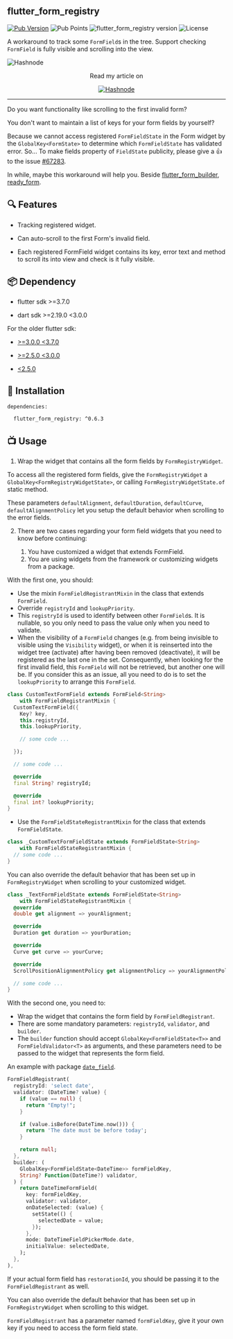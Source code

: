 ## flutter_form_registry

[![Pub Version](https://img.shields.io/pub/v/flutter_form_registry.svg)](https://pub.dev/packages/flutter_form_registry)
![Pub Points](https://img.shields.io/pub/points/flutter_form_registry.svg)
![flutter_form_registry version](https://img.shields.io/badge/flutter_form_registry-v0.6.3-brightgreen.svg)
![License](https://img.shields.io/badge/License-MIT-green.svg)

A workaround to track some `FormField`s in the tree. Support checking `FormField` is fully visible and scrolling into the view.

![Hashnode](https://cdn.hashnode.com/res/hashnode/image/upload/v1658517803882/gtdYDSGSi.gif?w=1600&h=840&fit=crop&crop=entropy&auto=format,compress&gif-q=60&format=webm)

<p align="center">
  Read my article on
</p>

<p align="center">
  <a href="https://thanhle.hashnode.dev/flutter-scrolling-to-the-first-invalid-form-field">
    <img src="https://img.shields.io/badge/Hashnode-2962FF?style=for-the-badge&logo=hashnode&logoColor=white" alt="Hashnode"></img>
  </a>
</p>


-----

Do you want functionality like scrolling to the first invalid form?

You don't want to maintain a list of keys for your form fields by yourself?

Because we cannot access registered `FormFieldState` in the Form widget by the `GlobalKey<FormState>` to determine which `FormFieldState` has validated error. So... To make fields property of `FieldState` publicity, please give a 👍 to the issue [#67283](https://github.com/flutter/flutter/issues/67283).

In while, maybe this workaround will help you. Beside [flutter_form_builder](https://pub.dev/packages/flutter_form_builder), [ready_form](https://pub.dev/packages/ready_form).

## 🔍 Features

* Tracking registered widget.

* Can auto-scroll to the first Form's invalid field.

* Each registered FormField widget contains its key, error text and method to scroll its into view and check is it fully visible.

## 📦 Dependency

* flutter sdk >=3.7.0

* dart sdk >=2.19.0 <3.0.0

For the older flutter sdk:

* [>=3.0.0 <3.7.0](https://github.com/thanhle1547/flutter_form_registry/tree/flutter_below_3.7.0_above_%3D_3.3.0)

* [>=2.5.0 <3.0.0](https://github.com/thanhle1547/flutter_form_registry/tree/flutter_below_3.3.0_above_%3D_2.5.0)

* [<2.5.0](https://github.com/thanhle1547/flutter_form_registry/tree/flutter_below_2.5.0)

## 💽 Installation

```
dependencies:

  flutter_form_registry: ^0.6.3
```

## 📺 Usage

1. Wrap the widget that contains all the form fields by `FormRegistryWidget`.

To access all the registered form fields, give the `FormRegistryWidget` a `GlobalKey<FormRegistryWidgetState>`, or calling `FormRegistryWidgetState.of` static method.

These parameters `defaultAlignment`, `defaultDuration`, `defaultCurve`, `defaultAlignmentPolicy` let you setup the default behavior when scrolling to the error fields.

2. There are two cases regarding your form field widgets that you need to know before continuing:

    1. You have customized a widget that extends FormField.
    2. You are using widgets from the framework or customizing widgets from a package.

With the first one, you should:

* Use the mixin `FormFieldRegistrantMixin` in the class that extends `FormField`.
* Override `registryId` and `lookupPriority`.
* This `registryId` is used to identify between other `FormField`s. It is nullable, so you only need to pass the value only when you need to validate.
* When the visibility of a `FormField` changes (e.g. from being invisible to visible using the `Visibility` widget), or when it is reinserted into the widget tree (activate) after having been removed (deactivate), it will be registered as the last one in the set. Consequently, when looking for the first invalid field, this `FormField` will not be retrieved, but another one will be. If you consider this as an issue, all you need to do is to set the `lookupPriority` to arrange this `FormField`.

```dart
class CustomTextFormField extends FormField<String>
    with FormFieldRegistrantMixin {
  CustomTextFormField({
    Key? key,
    this.registryId,
    this.lookupPriority,

    // some code ...

  });

  // some code ...

  @override
  final String? registryId;

  @override
  final int? lookupPriority;
}
```

* Use the `FormFieldStateRegistrantMixin` for the class that extends `FormFieldState`.

```dart
class _CustomTextFormFieldState extends FormFieldState<String>
    with FormFieldStateRegistrantMixin {
  // some code ...
}
```

You can also override the default behavior that has been set up in `FormRegistryWidget` when scrolling to your customized widget.

```dart
class _TextFormFieldState extends FormFieldState<String>
    with FormFieldStateRegistrantMixin {
  @override
  double get alignment => yourAlignment;

  @override
  Duration get duration => yourDuration;

  @override
  Curve get curve => yourCurve;

  @override
  ScrollPositionAlignmentPolicy get alignmentPolicy => yourAlignmentPolicy;

  // some code ...
}
```

With the second one, you need to:

* Wrap the widget that contains the form field by `FormFieldRegistrant`.
* There are some mandatory parameters: `registryId`, `validator`, and `builder`.
* The `builder` function should accept `GlobalKey<FormFieldState<T>>` and `FormFieldValidator<T>` as arguments, and these parameters need to be passed to the widget that represents the form field.

An example with package [`date_field`](https://pub.dev/packages/date_field).

```dart
FormFieldRegistrant(
  registryId: 'select date',
  validator: (DateTime? value) {
    if (value == null) {
      return "Empty!";
    }

    if (value.isBefore(DateTime.now())) {
      return 'The date must be before today';
    }

    return null;
  },
  builder: (
    GlobalKey<FormFieldState<DateTime>> formFieldKey,
    String? Function(DateTime?) validator,
  ) {
    return DateTimeFormField(
      key: formFieldKey,
      validator: validator,
      onDateSelected: (value) {
        setState(() {
          selectedDate = value;
        });
      },
      mode: DateTimeFieldPickerMode.date,
      initialValue: selectedDate,
    );
  },
),
```

If your actual form field has `restorationId`, you should be passing it to the `FormFieldRegistrant` as well.

You can also override the default behavior that has been set up in `FormRegistryWidget` when scrolling to this widget.

`FormFieldRegistrant` has a parameter named `formFieldKey`, give it your own key if you need to access the form field state.
